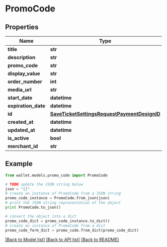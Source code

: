 # PromoCode


## Properties

Name | Type | Description | Notes
------------ | ------------- | ------------- | -------------
**title** | **str** |  | 
**description** | **str** |  | 
**promo_code** | **str** |  | 
**display_value** | **str** |  | 
**order_number** | **int** |  | 
**media_url** | **str** |  | [optional] 
**start_date** | **datetime** |  | 
**expiration_date** | **datetime** |  | 
**id** | [**SaveTicketSettingsRequestPaymentDesignID**](SaveTicketSettingsRequestPaymentDesignID.md) |  | 
**created_at** | **datetime** |  | 
**updated_at** | **datetime** |  | 
**is_active** | **bool** |  | 
**merchant_id** | **str** |  | 

## Example

```python
from wallet.models.promo_code import PromoCode

# TODO update the JSON string below
json = "{}"
# create an instance of PromoCode from a JSON string
promo_code_instance = PromoCode.from_json(json)
# print the JSON string representation of the object
print PromoCode.to_json()

# convert the object into a dict
promo_code_dict = promo_code_instance.to_dict()
# create an instance of PromoCode from a dict
promo_code_form_dict = promo_code.from_dict(promo_code_dict)
```
[[Back to Model list]](../README.md#documentation-for-models) [[Back to API list]](../README.md#documentation-for-api-endpoints) [[Back to README]](../README.md)


